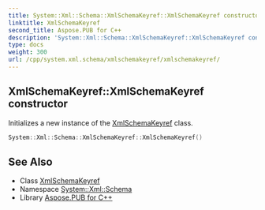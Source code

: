 ```yaml
---
title: System::Xml::Schema::XmlSchemaKeyref::XmlSchemaKeyref constructor
linktitle: XmlSchemaKeyref
second_title: Aspose.PUB for C++
description: 'System::Xml::Schema::XmlSchemaKeyref::XmlSchemaKeyref constructor. Initializes a new instance of the XmlSchemaKeyref class in C++.'
type: docs
weight: 300
url: /cpp/system.xml.schema/xmlschemakeyref/xmlschemakeyref/
---
```

## XmlSchemaKeyref::XmlSchemaKeyref constructor


Initializes a new instance of the [XmlSchemaKeyref](../) class.

```cpp
System::Xml::Schema::XmlSchemaKeyref::XmlSchemaKeyref()
```

## See Also

* Class [XmlSchemaKeyref](../)
* Namespace [System::Xml::Schema](../../)
* Library [Aspose.PUB for C++](../../../)
